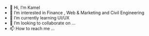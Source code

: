- 👋 Hi, I’m Kamel
- 👀 I’m interested in Finance , Web & Marketing and Civil Engineering  
- 🌱 I’m currently learning UI/UX
- 💞️ I’m looking to collaborate on ...
- 📫 How to reach me ...

<!---
Kamola122/Kamola122 is a ✨ special ✨ repository because its `README.md` (this file) appears on your GitHub profile.
You can click the Preview link to take a look at your changes.
--->
